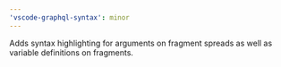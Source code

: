 ```yaml
---
'vscode-graphql-syntax': minor
---
```


Adds syntax highlighting for arguments on fragment spreads as well as variable definitions on fragments.
